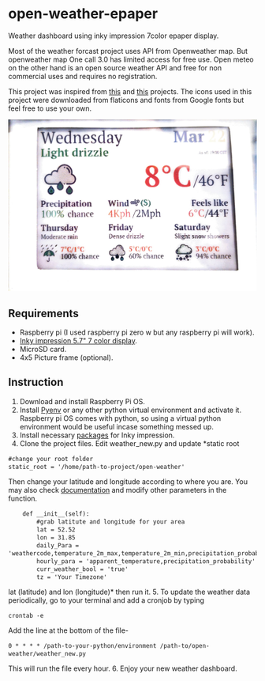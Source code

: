 # open-weather-epaper
Weather dashboard using inky impression 7color epaper display. 


 Most of the weather forcast project uses API from Openweather map. But openweather map One call 3.0 has limited access for free use. Open meteo on the other hand is an open source weather API and free for non commercial uses and requires no registration. 


This project was inspired from [this](https://github.com/kotamorishi/weather-impression) and [this](https://github.com/axwax/Open-Meteo-Inky-Pack) projects.  The icons used in this project were downloaded from flaticons and fonts from Google fonts but feel free to use your own.

![eink weather dashboard](/assets/epaper-inky-weather-dashboard.jpeg)


## Requirements
- Raspberry pi (I used raspberry pi zero w but any raspberry pi will work).
- [Inky impression 5.7" 7 color display](https://shop.pimoroni.com/en-us/products/inky-impression-5-7).
- MicroSD card.
- 4x5 Picture frame (optional).

## Instruction

1. Download and install Raspberry Pi OS.
2. Install [Pyenv](https://github.com/pyenv/pyenv) or any other python virtual environment and activate it. Raspberry pi OS comes with python, so using a virtual python environment would be useful incase something messed up.
3. Install necessary [packages](https://github.com/pimoroni/inky) for Inky impression.
4. Clone the project files. Edit weather_new.py and update *static root
```
#change your root folder
static_root = '/home/path-to-project/open-weather'
```
Then change your latitude and longitude according to where you are. You may also check [documentation](https://open-meteo.com/en/docs) and modify other parameters in the function.

```
    def __init__(self):
        #grab latitute and longitude for your area
        lat = 52.52
        lon = 31.85
        daily_Para = 'weathercode,temperature_2m_max,temperature_2m_min,precipitation_probability_max'
        hourly_para = 'apparent_temperature,precipitation_probability'
        curr_weather_bool = 'true'
        tz = 'Your Timezone'
```

 lat (latitude) and lon (longitude)* then run it.
5. To update the weather data periodically, go to your terminal and add a cronjob by typing
```
crontab -e
```
Add the line at the bottom of the file- 
```
0 * * * * /path-to-your-python/environment /path-to/open-weather/weather_new.py
```
This will run the file every hour.
6. Enjoy your new weather dashboard.


